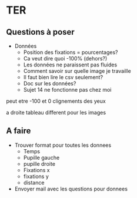 # TER

## Questions à poser

- Données
  - Position des fixations = pourcentages?
  - Ca veut dire quoi -100% (dehors?)
  - Les données ne paraissent pas fluides
  - Comment savoir sur quelle image je travaille
  - Il faut bien lire le csv seulement?
  - Doc sur les données?
  - Sujet 14 ne fonctionne pas chez moi

peut etre -100 et 0 clignements des yeux

a droite tableau different pour les images

## A faire

- Trouver format pour toutes les donnees
  - Temps
  - Pupille gauche
  - pupille droite
  - Fixations x
  - fixations y
  - distance
- Envoyer mail avec les questions pour donnees
